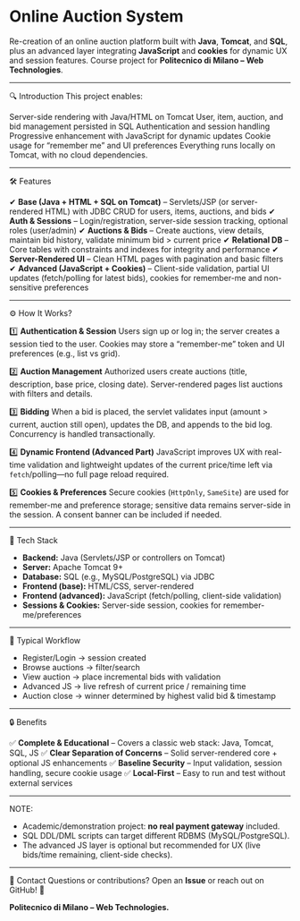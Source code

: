 # Online Auction System

Re-creation of an online auction platform built with **Java**, **Tomcat**, and **SQL**, plus an advanced layer integrating **JavaScript** and **cookies** for dynamic UX and session features. Course project for **Politecnico di Milano – Web Technologies**.

---

🔍 Introduction
This project enables:

Server-side rendering with Java/HTML on Tomcat
User, item, auction, and bid management persisted in SQL
Authentication and session handling
Progressive enhancement with JavaScript for dynamic updates
Cookie usage for “remember me” and UI preferences
Everything runs locally on Tomcat, with no cloud dependencies.

---

🛠️ Features

✔ **Base (Java + HTML + SQL on Tomcat)** – Servlets/JSP (or server-rendered HTML) with JDBC CRUD for users, items, auctions, and bids
✔ **Auth & Sessions** – Login/registration, server-side session tracking, optional roles (user/admin)
✔ **Auctions & Bids** – Create auctions, view details, maintain bid history, validate minimum bid > current price
✔ **Relational DB** – Core tables with constraints and indexes for integrity and performance
✔ **Server-Rendered UI** – Clean HTML pages with pagination and basic filters
✔ **Advanced (JavaScript + Cookies)** – Client-side validation, partial UI updates (fetch/polling for latest bids), cookies for remember-me and non-sensitive preferences

---

⚙️ How It Works?

1️⃣ **Authentication & Session**
Users sign up or log in; the server creates a session tied to the user. Cookies may store a “remember-me” token and UI preferences (e.g., list vs grid).

2️⃣ **Auction Management**
Authorized users create auctions (title, description, base price, closing date). Server-rendered pages list auctions with filters and details.

3️⃣ **Bidding**
When a bid is placed, the servlet validates input (amount > current, auction still open), updates the DB, and appends to the bid log. Concurrency is handled transactionally.

4️⃣ **Dynamic Frontend (Advanced Part)**
JavaScript improves UX with real-time validation and lightweight updates of the current price/time left via `fetch`/polling—no full page reload required.

5️⃣ **Cookies & Preferences**
Secure cookies (`HttpOnly`, `SameSite`) are used for remember-me and preference storage; sensitive data remains server-side in the session. A consent banner can be included if needed.

---

🔧 Tech Stack

* **Backend:** Java (Servlets/JSP or controllers on Tomcat)
* **Server:** Apache Tomcat 9+
* **Database:** SQL (e.g., MySQL/PostgreSQL) via JDBC
* **Frontend (base):** HTML/CSS, server-rendered
* **Frontend (advanced):** JavaScript (fetch/polling, client-side validation)
* **Sessions & Cookies:** Server-side session, cookies for remember-me/preferences

---

🚦 Typical Workflow

* Register/Login → session created
* Browse auctions → filter/search
* View auction → place incremental bids with validation
* Advanced JS → live refresh of current price / remaining time
* Auction close → winner determined by highest valid bid & timestamp

---

🔒 Benefits

✅ **Complete & Educational** – Covers a classic web stack: Java, Tomcat, SQL, JS
✅ **Clear Separation of Concerns** – Solid server-rendered core + optional JS enhancements
✅ **Baseline Security** – Input validation, session handling, secure cookie usage
✅ **Local-First** – Easy to run and test without external services

---

NOTE:

* Academic/demonstration project: **no real payment gateway** included.
* SQL DDL/DML scripts can target different RDBMS (MySQL/PostgreSQL).
* The advanced JS layer is optional but recommended for UX (live bids/time remaining, client-side checks).

---

📧 Contact
Questions or contributions? Open an **Issue** or reach out on GitHub! 🚀

**Politecnico di Milano – Web Technologies.**

